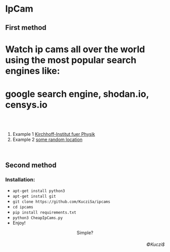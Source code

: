 # IpCam

## First method

<h1 text align = "left">Watch ip cams all over the world using the most popular search engines like: </h1>

<h1 text align = "left">google search engine, shodan.io, censys.io </h1>

</br></br>
1. Example 1 <a href="http://pendelcam.kip.uni-heidelberg.de/view/viewer_index.shtml?id=100172">Kirchhoff-Institut fuer Physik</a> </br> 
2. Example 2 <a href="http://88.131.30.164/#view">some random location</a> </br> 

</br>

## Second method
### Installation: 
* ```apt-get install python3```
* ```apt-get install git```
* ```git clone https://github.com/KucziSa/ipcams```
* ```cd ipcams```
* ```pip install requirements.txt```
* ```python3 CheapIpCams.py```
* Enjoy!


<p text align = "center">Simple? </p>

<h6 text align = "right" href="https://kuczis.mysocials.pl">©Kuczi$</h6>
